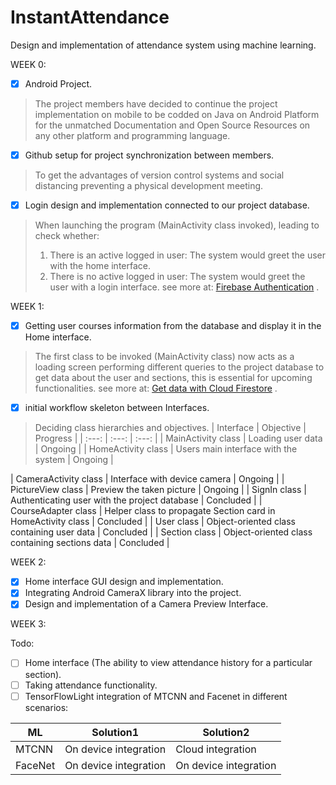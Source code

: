 # InstantAttendance
Design and implementation of attendance system using machine learning.


WEEK 0:
- [x] Android Project.
> The project members have decided to continue the project implementation on mobile to be codded on Java on Android Platform for the unmatched Documentation and Open Source Resources on any other platform and programming language.

- [x] Github setup for project synchronization between members.
> To get the advantages of version control systems and social distancing preventing a physical development meeting.

- [x] Login design and implementation connected to our project database.
> When launching the program (MainActivity class invoked), leading to check whether: 
> 1. There is an active logged in user: The system would greet the user with the home interface. 
> 2. There is no active logged in user: The system would greet the user with a login interface.
see more at: [Firebase Authentication](https://firebase.google.com/docs/auth) .

WEEK 1:
- [x] Getting user courses information from the database and display it in the Home interface.
> The first class to be invoked (MainActivity class) now acts as a loading screen performing different queries to the project database to get data about the user and sections, this is essential for upcoming functionalities.
see more at: [Get data with Cloud Firestore](https://firebase.google.com/docs/firestore/query-data/get-data) .

- [x] initial workflow skeleton between Interfaces.
> Deciding class hierarchies and objectives.
| Interface | Objective | Progress |
| :---: | :---: | :---: |
| MainActivity class | Loading user data | Ongoing |
| HomeActivity class | Users main interface with the system | Ongoing |

| CameraActivity class | Interface with device camera | Ongoing |
| PictureView class | Preview the taken picture | Ongoing |
| SignIn class | Authenticating user with the project database | Concluded |
| CourseAdapter class | Helper class to propagate Section card in HomeActivity class | Concluded |
| User class | Object-oriented class containing user data | Concluded |
| Section class | Object-oriented class containing sections data | Concluded |

WEEK 2:
- [x] Home interface GUI design and implementation.
- [x] Integrating Android CameraX library into the project.
- [x] Design and implementation of a Camera Preview Interface.

WEEK 3:

Todo:
- [ ] Home interface (The ability to view attendance history for a particular section).
- [ ] Taking attendance functionality.
- [ ] TensorFlowLight integration of MTCNN and Facenet in different scenarios:

| ML | Solution1 | Solution2 |
| --- | --- | --- |
| MTCNN | On device integration | Cloud integration |
| FaceNet | On device integration | On device integration |


